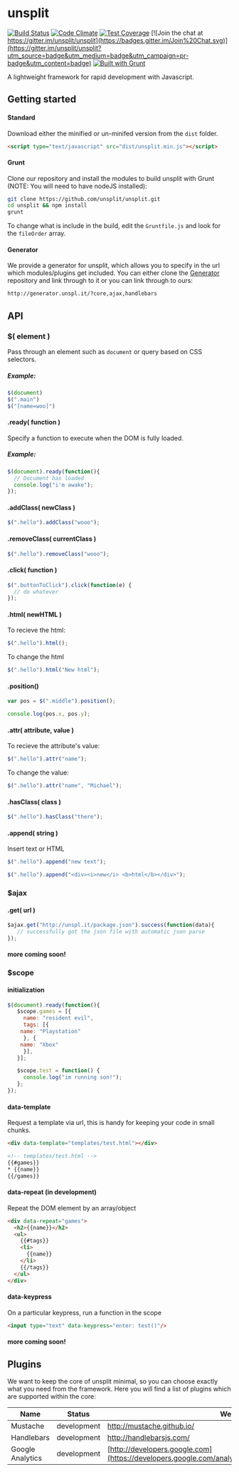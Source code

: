 # unsplit

[![Build Status](https://travis-ci.org/unsplit/unsplit.svg?branch=master)](https://travis-ci.org/unsplit/unsplit)
[![Code Climate](https://codeclimate.com/github/unsplit/unsplit/badges/gpa.svg)](https://codeclimate.com/github/unsplit/unsplit)
[![Test Coverage](https://codeclimate.com/github/unsplit/unsplit/badges/coverage.svg)](https://codeclimate.com/github/unsplit/unsplit/coverage)
[![Join the chat at https://gitter.im/unsplit/unsplit](https://badges.gitter.im/Join%20Chat.svg)](https://gitter.im/unsplit/unsplit?utm_source=badge&utm_medium=badge&utm_campaign=pr-badge&utm_content=badge)
[![Built with Grunt](https://cdn.gruntjs.com/builtwith.png)](http://gruntjs.com/)


A lightweight framework for rapid development with Javascript.

## Getting started

#### Standard

Download either the minified or un-minifed version from the ```dist``` folder. 

```html
<script type="text/javascript" src="dist/unsplit.min.js"></script>
```

#### Grunt

Clone our repository and install the modules to build unsplit with Grunt (NOTE: You will need to have nodeJS installed):

```bash
git clone https://github.com/unsplit/unsplit.git
cd unsplit && npm install
grunt
```

To change what is include in the build, edit the ```Gruntfile.js``` and look for the ```fileOrder``` array.

#### Generator
We provide a generator for unsplit, which allows you to specify in the url which modules/plugins get included. You can either clone the 
[Generator](http://github.com/unsplit/generator) repository and link through to it or you can link through to ours:

```html
http://generator.unspl.it/?core,ajax,handlebars
```

## API

### $( element )
Pass through an element such as ```document``` or query based on CSS selectors.

##### Example:

```javascript
$(document)
$(".main")
$("[name=woo]")
```

#### .ready( function )

Specify a function to execute when the DOM is fully loaded.

##### Example:

```javascript
$(document).ready(function(){
  // Document has loaded
  console.log("i'm awake");
});
```

#### .addClass( newClass )
```javascript
$(".hello").addClass("wooo");
```

#### .removeClass( currentClass )
```javascript
$(".hello").removeClass("wooo");
```

#### .click( function )
```javascript
$(".buttonToClick").click(function(e) {
  // do whatever
});
```

#### .html( newHTML )
To recieve the html:
```javascript
$(".hello").html();
```

To change the html
```javascript
$(".hello").html("New html");
```

#### .position()
```javascript
var pos = $(".middle").position();

console.log(pos.x, pos.y);
```

#### .attr( attribute, value )
To recieve the attribute's value: 
```javascript
$(".hello").attr("name");
```

To change the value:
```javascript
$(".hello").attr("name", "Michael");
```

#### .hasClass( class )
```javascript
$(".hello").hasClass("there");
```

#### .append( string )
Insert text or HTML
```javascript
$(".hello").append("new text");
```

```javascript
$(".hello").append("<div><i>new</i> <b>html</b></div>");
```

### $ajax

#### .get( url )

```javascript
$ajax.get("http://unspl.it/package.json").success(function(data){
   // successfully got the json file with automatic json parse
});
```

#### more coming soon!

### $scope

#### initialization

```javascript
$(document).ready(function(){
   $scope.games = [{
     name: "resident evil",
     tags: [{
	name: "Playstation"
     }, {
	name: "Xbox"
     }],
   }];

   $scope.test = function() {
     console.log("im running son!");
   };
});
```
#### data-template
Request a template via url, this is handy for keeping your code in small chunks.
```html
<div data-template="templates/test.html"></div>

<!-- templates/test.html -->
{{#games}}
* {{name}}
{{/games}}
```

#### data-repeat (in development)

Repeat the DOM element by an array/object

```html
<div data-repeat="games">
  <h2>{{name}}</h2>
  <ul>
    {{#tags}}
    <li>
      {{name}}
    </li>
    {{/tags}}
  </ul>
</div>
```

#### data-keypress
On a particular keypress, run a function in the scope

```html
<input type="text" data-keypress="enter: test()"/>
```

#### more coming soon!

## Plugins
We want to keep the core of unsplit minimal, so you can choose exactly what you need from the framework. Here you will find a list of plugins which are 
supported within the core:

| Name | Status | Website | API |
|-------------|---------------|--------------------------|---------------------------------------|
| Mustache | development | http://mustache.github.io/ | ```.template(html)```|
| Handlebars | development | http://handlebarsjs.com/ | ```.template(html)```|
| Google Analytics | development | [http://developers.google.com](https://developers.google.com/analytics/devguides/collection/analyticsjs/) | ```.ga(category, label, value)``` |

